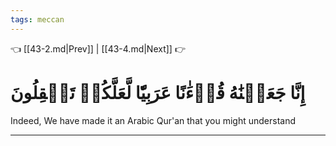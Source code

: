 ```yaml
---
tags: meccan
---
```


👈 [[43-2.md|Prev]] | [[43-4.md|Next]] 👉

# إِنَّا جَعَلۡنَٰهُ قُرۡءَٰنًا عَرَبِيّٗا لَّعَلَّكُمۡ تَعۡقِلُونَ

Indeed, We have made it an Arabic Qur'an that you might understand

---

